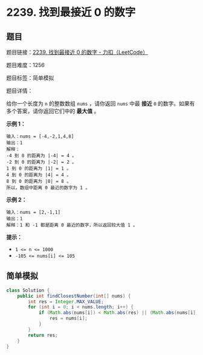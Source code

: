 # 2239. 找到最接近 0 的数字

## 题目

题目链接：[2239. 找到最接近 0 的数字 - 力扣（LeetCode）](https://leetcode.cn/problems/find-closest-number-to-zero/description/)

题目难度：1256

题目标签：简单模拟

题目详情：

给你一个长度为 `n` 的整数数组 `nums` ，请你返回 `nums` 中最 **接近** `0` 的数字。如果有多个答案，请你返回它们中的 **最大值** 。

**示例 1：**

```
输入：nums = [-4,-2,1,4,8]
输出：1
解释：
-4 到 0 的距离为 |-4| = 4 。
-2 到 0 的距离为 |-2| = 2 。
1 到 0 的距离为 |1| = 1 。
4 到 0 的距离为 |4| = 4 。
8 到 0 的距离为 |8| = 8 。
所以，数组中距离 0 最近的数字为 1 。
```

**示例 2：**

```
输入：nums = [2,-1,1]
输出：1
解释：1 和 -1 都是距离 0 最近的数字，所以返回较大值 1 。
```

**提示：**

- `1 <= n <= 1000`
- `-105 <= nums[i] <= 105`



## 简单模拟

``` java
class Solution {
    public int findClosestNumber(int[] nums) {
        int res = Integer.MAX_VALUE;
        for (int i = 0; i < nums.length; i++) {
            if (Math.abs(nums[i]) < Math.abs(res) || (Math.abs(nums[i]) == Math.abs(res) && nums[i] > res)) {
                res = nums[i];
            }
        }
        return res;
    }
}
```